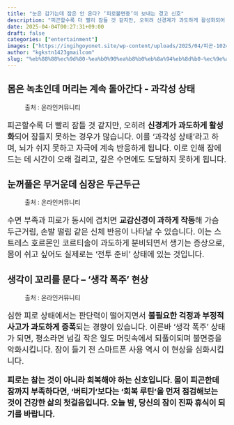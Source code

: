 ```yaml
---
title: "눈은 감기는데 잠은 안 온다? ‘피로불면증’이 보내는 경고 신호"
description: "피곤할수록 더 빨리 잠들 것 같지만, 오히려 신경계가 과도하게 활성화되어 잠들지 못하는 경우가 많습니다. 이를 ‘과각성 상태’라고 하며, 뇌가 쉬지 못하고 자극에 계속 반응하게 됩니다. 이로 인해 잠에 드는 데 시간이 오래 걸리고, 깊은 수면에도 도달하지 못하게 됩니다"
date: 2025-04-04T00:27:31+09:00
draft: false
categories: ["entertainment"]
images: ["https://ingihgoyonet.site/wp-content/uploads/2025/04/피곤-1024x681.jpg", "https://ingihgoyonet.site/wp-content/uploads/2025/04/잠-681x1024.jpg", "https://ingihgoyonet.site/wp-content/uploads/2025/04/피로-1024x683.jpg"]
author: "kgkstn1423gmailcom"
slug: "%eb%88%88%ec%9d%80-%ea%b0%90%ea%b8%b0%eb%8a%94%eb%8d%b0-%ec%9e%a0%ec%9d%80-%ec%95%88-%ec%98%a8%eb%8b%a4-%ed%94%bc%eb%a1%9c%eb%b6%88%eb%a9%b4%ec%a6%9d%ec%9d%b4-%eb%b3%b4%eb%82%b4"
---
```


<h2 >몸은 녹초인데 머리는 계속 돌아간다 - 과각성 상태</h2> <figure ><img src="https://ingihgoyonet.site/wp-content/uploads/2025/04/피곤-1024x681.jpg" alt="" style="aspect-ratio:16/9;object-fit:cover"/><figcaption >출처 : 온라인커뮤니티</figcaption></figure> <p style="font-size:18px">피곤할수록 더 빨리 잠들 것 같지만, 오히려 <strong>신경계가 과도하게 활성화</strong>되어 잠들지 못하는 경우가 많습니다. 이를 ‘과각성 상태’라고 하며, 뇌가 쉬지 못하고 자극에 계속 반응하게 됩니다. 이로 인해 잠에 드는 데 시간이 오래 걸리고, 깊은 수면에도 도달하지 못하게 됩니다.</p> <h2 >눈꺼풀은 무거운데 심장은 두근두근</h2> <figure ><img src="https://ingihgoyonet.site/wp-content/uploads/2025/04/잠-681x1024.jpg" alt="" style="aspect-ratio:16/9;object-fit:cover"/><figcaption >출처 : 온라인커뮤니티</figcaption></figure> <p style="font-size:18px">수면 부족과 피로가 동시에 겹치면 <strong>교감신경이 과하게 작동</strong>해 가슴 두근거림, 손발 떨림 같은 신체 반응이 나타날 수 있습니다. 이는 스트레스 호르몬인 코르티솔이 과도하게 분비되면서 생기는 증상으로, 몸이 쉬고 싶어도 실제로는 ‘전투 준비’ 상태에 있는 것입니다.</p> <h2 >생각이 꼬리를 문다 – ‘생각 폭주’ 현상</h2> <figure ><img src="https://ingihgoyonet.site/wp-content/uploads/2025/04/피로-1024x683.jpg" alt="" style="aspect-ratio:16/9;object-fit:cover"/><figcaption >출처 : 온라인커뮤니티</figcaption></figure> <p style="font-size:18px">심한 피로 상태에서는 판단력이 떨어지면서 <strong>불필요한 걱정과 부정적 사고가 과도하게 증폭</strong>되는 경향이 있습니다. 이른바 ‘생각 폭주’ 상태가 되면, 평소라면 넘길 작은 일도 머릿속에서 되풀이되며 불면증을 악화시킵니다. 잠이 들기 전 스마트폰 사용 역시 이 현상을 심화시킵니다.</p> <p style="font-size:18px"><strong>피로는 참는 것이 아니라 회복해야 하는 신호입니다. 몸이 피곤한데 잠까지 부족하다면, ‘버티기’보다는 ‘회복 루틴’을 먼저 점검해보는 것이 건강한 삶의 첫걸음입니다. 오늘 밤, 당신의 잠이 진짜 휴식이 되기를 바랍니다.</strong></p>